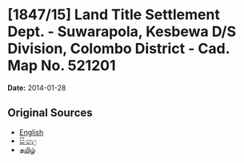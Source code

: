 # [1847/15] Land Title Settlement Dept. - Suwarapola, Kesbewa D/S Division, Colombo District - Cad. Map No. 521201

**Date:** 2014-01-28

## Original Sources

- [English](https://documents.gov.lk/view/extra-gazettes/2014/1/1847-15_E.pdf)
- [සිංහල](https://documents.gov.lk/view/extra-gazettes/2014/1/1847-15_S.pdf)
- [தமிழ்](https://documents.gov.lk/view/extra-gazettes/2014/1/1847-15_T.pdf)
